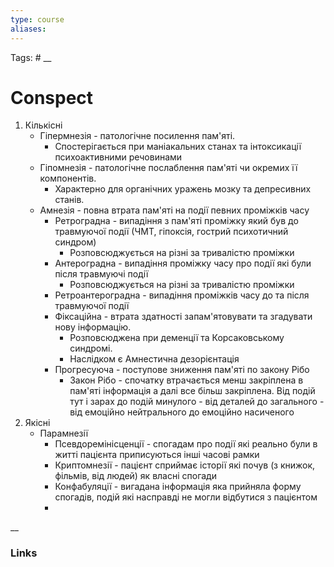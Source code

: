 ```yaml
---
type: course
aliases:
---
```

Tags: #
__
# Conspect
1. Кількісні
	- Гіпермнезія - патологічне посилення пам'яті. 
		- Спостерігається при маніакальних станах та інтоксикації психоактивними речовинами
	- Гіпомнезія - патологічне послаблення пам'яті чи окремих її компонентів. 
		- Характерно для органічних уражень мозку та депресивних станів.
	- Амнезія - повна втрата пам'яті на події певних проміжків часу
		- Ретроградна - випадіння з пам'яті проміжку який був до травмуючої події (ЧМТ, гіпоксія, гострий психотичний синдром)
			- Розповсюджується на різні за тривалістю проміжки
		- Антероградна -  випадіння проміжку часу про події які були після травмуючі події
			- Розповсюджується на різні за тривалістю проміжки
		- Ретроантероградна - випадіння проміжків часу до та після травмуючої події
		- Фіксаційна - втрата здатності запам'ятовувати та згадувати нову інформацію.
			- Розповсюджена при деменції та Корсаковському синдромі.
			- Наслідком є Амнестична дезорієнтація
		- Прогресуюча - поступове зниження пам'яті по закону Рібо
			- Закон Рібо - спочатку втрачається менш закріплена в пам'яті інформація а далі все більш закріплена. Від подій тут і зарах до подій минулого - від деталей до загального - від емоційно нейтрального до емоційно насиченого
2. Якісні
	- Парамнезії
		- Псевдоремінісценції - спогадам про події які реально були в житті пацієнта приписуються інші часові рамки
		- Криптомнезії - пацієнт сприймає історії які почув (з книжок, фільмів, від людей) як власні спогади
		-  Конфабуляції - вигадана інформація яка прийняла форму спогадів, подій які насправді не могли відбутися з пацієнтом
		- 
__
### Links

